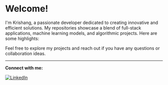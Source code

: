 # Welcome! 

I'm Krishang, a passionate developer dedicated to creating innovative and efficient solutions. My repositories showcase a blend of full-stack applications, machine learning models, and algorithmic projects. Here are some highlights:

Feel free to explore my projects and reach out if you have any questions or collaboration ideas. 

---

**Connect with me:**

[![LinkedIn](https://img.shields.io/badge/LinkedIn-blue?logo=linkedin&style=flat-square)](https://www.linkedin.com/in/krishangsharma118/)
